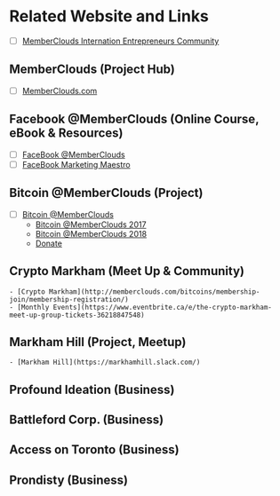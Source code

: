 # Related Website and Links

- [ ] [MemberClouds Internation Entrepreneurs Community](https://international-entrepreneurship.teachable.com/)

## MemberClouds (Project Hub)

- [ ] [MemberClouds.com](http://memberclouds.com/)

## Facebook @MemberClouds (Online Course, eBook & Resources)

- [ ] [FaceBook @MemberClouds](http://facebook.memberclouds.com/) 
- [ ] [FaceBook Marketing Maestro](http://memberclouds.com/facebookmaestro/) 

## Bitcoin @MemberClouds (Project)

- [ ] [Bitcoin @MemberClouds](http://bitcoin.memberclouds.com/)
    - [Bitcoin @MemberClouds 2017](http://memberclouds.com/bitcoins/2017/)
    - [Bitcoin @MemberClouds 2018](http://memberclouds.com/bitcoins/2018/)
    - [Donate](http://memberclouds.com/bitcoins/donate/)

## Crypto Markham  (Meet Up & Community)
    - [Crypto Markham](http://memberclouds.com/bitcoins/membership-join/membership-registration/)
    - [Monthly Events](https://www.eventbrite.ca/e/the-crypto-markham-meet-up-group-tickets-36218847548)

## Markham Hill (Project, Meetup)
    - [Markham Hill](https://markhamhill.slack.com/)


## Profound Ideation (Business)

## Battleford Corp. (Business)

## Access on Toronto (Business)

## Prondisty (Business)

